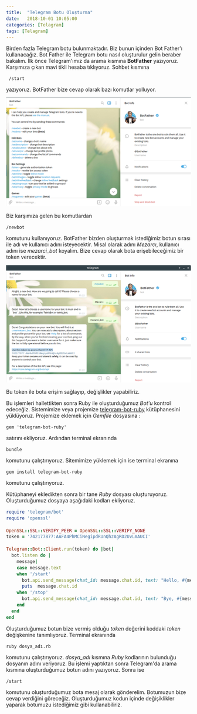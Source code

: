 ```yaml
---
title:  "Telegram Botu Oluşturma"
date:   2018-10-01 10:05:00
categories: [Telagram]
tags: [Telagram]
---
```


Birden fazla Telegram botu bulunmaktadır. Biz bunun içinden Bot Father'ı kullanacağız. Bot Father ile Telegram botu nasıl oluşturulur gelin beraber bakalım.
İlk önce Telegram'ımız da arama kısmına **BotFather** yazıyoruz. Karşımıza çıkan mavi tikli hesaba tıklıyoruz. Sohbet kısmına

```
 /start
```

 yazıyoruz. BotFather  bize cevap olarak bazı komutlar yolluyor.

![](/images/telegram-botu-olusturma/tbo-1.png)

Biz karşımıza gelen bu komutlardan

```
/newbot
```

komutunu kullanıyoruz. BotFather bizden oluşturmak istediğimiz botun sırası ile adı ve kullanıcı adını isteyecektir. Misal olarak adını *Mezarcı*, kullanıcı adını ise *mezarci_bot* koyalım. Bize cevap olarak bota erişebileceğimiz bir token verecektir.

![](/images/telegram-botu-olusturma/tbo-2.png)

Bu token ile bota erişim sağlayıp, değişlikler yapabiliriz.

Bu işlemleri hallettikten sonra Ruby ile oluşturduğumuz *Bot'u* kontrol edeceğiz. Sistemimize veya projemize [telegram-bot-ruby](https://github.com/atipugin/telegram-bot-ruby) kütüphanesini yüklüyoruz.  Projemize eklemek için *Gemfile* dosyasına :

```console
gem 'telegram-bot-ruby'
```

satırını ekliyoruz. Ardından terminal ekranında

```console
bundle
```

komutunu çalıştırıyoruz. Sitemimize yüklemek için ise terminal ekranına

```console
gem install telegram-bot-ruby
```

komutunu çalıştırıyoruz.

Kütüphaneyi ekledikten sonra bir tane *Ruby* dosyası oluşturuyoruz. Oluşturduğumuz dosyaya aşağıdaki kodları ekliyoruz.

```ruby
require 'telegram/bot'
require 'openssl'

OpenSSL::SSL::VERIFY_PEER = OpenSSL::SSL::VERIFY_NONE
token = '742177877:AAFA4PhMCiNegipdRUnQhzAgRD2UvLmAUCI'

Telegram::Bot::Client.run(token) do |bot|
  bot.listen do |
    message|
    case message.text
    when '/start'
      bot.api.send_message(chat_id: message.chat.id, text: "Hello, #{message.from.first_name}")
      puts  message.chat.id
    when '/stop'
      bot.api.send_message(chat_id: message.chat.id, text: "Bye, #{message.from.first_name}")
    end
  end
end
```
Oluşturduğumuz botun bize vermiş olduğu *token* değerini koddaki *token* değişkenine tanımlıyoruz. Terminal ekranında

```console
ruby dosya_adı.rb
```

komutunu çalıştırıyoruz. *dosya_adı* kısmına *Ruby* kodlarının bulunduğu dosyanın adını veriyoruz. Bu işlemi yaptıktan sonra Telegram'da arama kısmına oluşturduğumuz botun adını yazıyoruz. Sonra ise

```console
/start
```

komutunu oluşturduğumuz bota mesaj olarak gönderelim. Botumuzun bize cevap verdiğini göreceğiz. Oluşturduğumuz kodun içinde değişiklikler yaparak botumuzu istediğimiz gibi kullanabiliriz.
